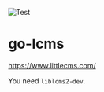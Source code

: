 ![Test](https://github.com/livesense-inc/go-lcms/actions/workflows/test.yaml/badge.svg?branch=master)

go-lcms
===============================================================================

https://www.littlecms.com/

You need `liblcms2-dev`.
